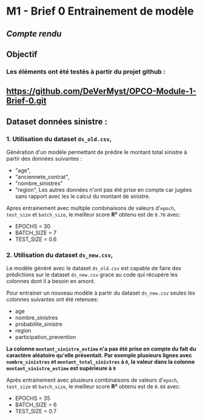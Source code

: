 # M1 - Brief 0 Entrainement de modèle
 *Compte rendu*
---

## Objectif


### Les éléments ont été testés à partir du projet github :
https://github.com/DeVerMyst/OPCO-Module-1-Brief-0.git
---
## Dataset données sinistre :
### 1. Utilisation du dataset `ds_old.csv`,

Génération d'un modèle permettant de prédire le montant total sinistre à partir des données suivantes :
- "age",
- "anciennete_contrat", 
- "nombre_sinistres"
- "region",
Les autres données n'ont pas été prise en compte car jugées sans rapport avec les le calcul du montant de sinistre.

Apres entrainement avec multiple combinaisons de valeurs d'`epoch`, `test_size` et `batch_size`, le meilleur score **R²** obtenu
est de `0.76` avec:
- EPOCHS = 30
- BATCH_SIZE = 7
- TEST_SIZE = 0.6

### 2. Utilisation du dataset `ds_new.csv`,

Le modèle généré avec le dataset `ds_old.csv` est capable de faire des prédictions sur le dataset
    `ds_new.csv` grace au code qui récupère les colonnes dont il a besoin en amont.

Pour entrainer un nouveau modèle à partir du dataset `ds_new.csv` seules les colonnes suivantes ont été retenues:
- age
- nombre_sinistres
- probabilite_sinistre
- region
- participation_prevention

**La colonne `montant_sinistre_estime` n'a pas été prise en compte du fait du caractère aléatoire qu'elle présentait.
Par exemple plusieurs lignes avec `nombre_sinistres` et  `montant_total_sinistres` à `0`, la valeur dans la colonne `montant_sinistre_estime` est supérieure à `0`**

Après entrainement avec plusieurs combinaisons de valeurs d'`epoch`, `test_size` et `batch_size`, le meilleur score **R²** obtenu
est de `0.68` avec:
- EPOCHS = 35
- BATCH_SIZE = 6
- TEST_SIZE = 0.7
